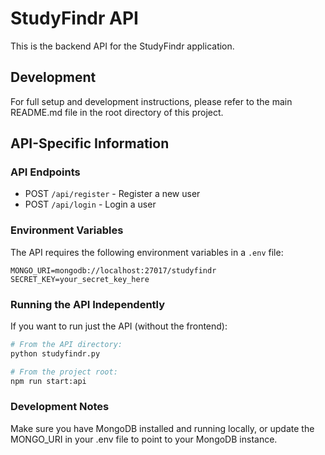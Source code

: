 # StudyFindr API

This is the backend API for the StudyFindr application.

## Development

For full setup and development instructions, please refer to the main README.md file in the root directory of this project.

## API-Specific Information

### API Endpoints

- POST `/api/register` - Register a new user
- POST `/api/login` - Login a user

### Environment Variables

The API requires the following environment variables in a `.env` file:

```
MONGO_URI=mongodb://localhost:27017/studyfindr
SECRET_KEY=your_secret_key_here
```

### Running the API Independently

If you want to run just the API (without the frontend):

```bash
# From the API directory:
python studyfindr.py

# From the project root:
npm run start:api
```

### Development Notes

Make sure you have MongoDB installed and running locally, or update the MONGO_URI in your .env file to point to your MongoDB instance.
